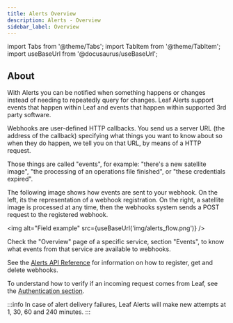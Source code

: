 ```yaml
---
title: Alerts Overview
description: Alerts - Overview
sidebar_label: Overview
---
```


import Tabs from '@theme/Tabs';
import TabItem from '@theme/TabItem';
import useBaseUrl from '@docusaurus/useBaseUrl';

## About

With Alerts you can be notified when something happens or changes instead of needing to repeatedly query for changes. 
Leaf Alerts support events that happen within Leaf and events that happen within supported 3rd party software. 

Webhooks are user-defined HTTP callbacks. You send us a server URL (the address of
the callback) specifying what things you want to know about so when they do happen,
we tell you on that URL, by means of a HTTP request.

Those things are called "events", for example: "there's a new satellite image",
"the processing of an operations file finished", or "these credentials expired".

The following image shows how events are sent to your webhook. On the left, its
the representation of a webhook registration. On the right, a satellite image
is processed at any time, then the webhooks system sends a POST request to the
registered webhook.

<img alt="Field example" src={useBaseUrl('img/alerts_flow.png')} />

Check the "Overview" page of a specific service, section "Events", to know what
events from that service are available to webhooks.

See the [Alerts API Reference][alerts_endpoints] for information on how to
register, get and delete webhooks.

To understand how to verify if an incoming request comes from Leaf, see the [Authentication section][alerts_auth].

:::info
In case of alert delivery failures, Leaf Alerts will make new attempts at 1, 30, 60 and 240 minutes.
:::



[alerts_endpoints]: alerts_endpoints.md
[alerts_auth]: alerts_authentication.md
